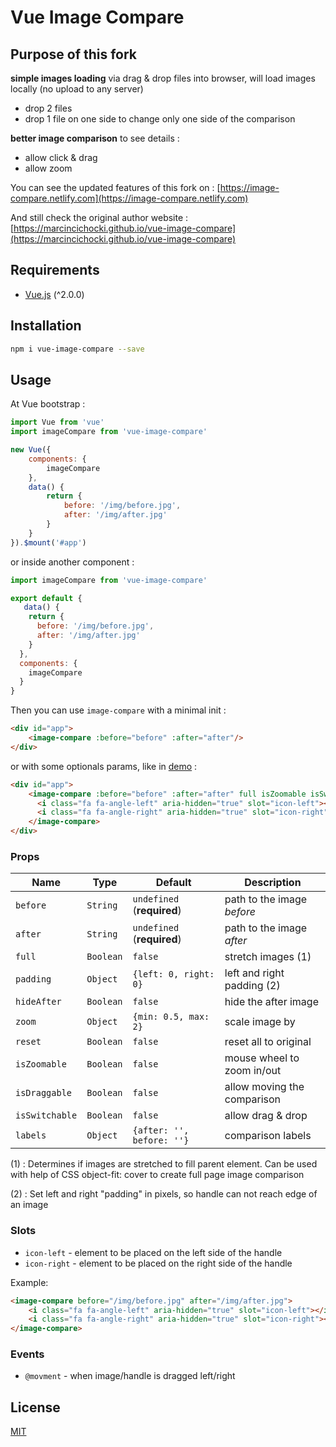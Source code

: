 # Vue Image Compare

## Purpose of this fork

**simple images loading** via drag & drop files into browser, will load images locally (no upload to any server)

* drop 2 files
* drop 1 file on one side to change only one side of the comparison

**better image comparison**  to see details :

* allow click & drag
* allow zoom

You can see the updated features of this fork on : [https://image-compare.netlify.com](https://image-compare.netlify.com)

And still check the original author website : [https://marcincichocki.github.io/vue-image-compare](https://marcincichocki.github.io/vue-image-compare)

## Requirements

* [Vue.js](http://vuejs.org/) (^2.0.0)

## Installation

```bash
npm i vue-image-compare --save
```

## Usage

At Vue bootstrap :

```javascript
import Vue from 'vue'
import imageCompare from 'vue-image-compare'

new Vue({
    components: {
        imageCompare
    },
    data() {
        return {
            before: '/img/before.jpg',
            after: '/img/after.jpg'
        }
    }
}).$mount('#app')
```

or inside another component :

```javascript
import imageCompare from 'vue-image-compare'

export default {
   data() {
    return {
      before: '/img/before.jpg',
      after: '/img/after.jpg'
    }
  },
  components: {
    imageCompare
  }
}
```

Then you can use `image-compare` with a minimal init :

```html
<div id="app">
    <image-compare :before="before" :after="after"/>
</div>
```

or with some optionals params, like in [demo](https://github.com/Shuunen/vue-image-compare/tree/demo) :

```html
<div id="app">
    <image-compare :before="before" :after="after" full isZoomable isSwitchable isDraggable>
      <i class="fa fa-angle-left" aria-hidden="true" slot="icon-left"></i>
      <i class="fa fa-angle-right" aria-hidden="true" slot="icon-right"></i>
    </image-compare>
</div>
```

### Props

| Name           | Type      | Default                    | Description                 |
| -------------- | --------- | -------------------------- | --------------------------- |
| `before`       | `String`  | `undefined` (**required**) | path to the image *before*  |
| `after`        | `String`  | `undefined` (**required**) | path to the image *after*   |
| `full`         | `Boolean` | `false`                    | stretch images (1)          |
| `padding`      | `Object`  | `{left: 0, right: 0}`      | left and right padding (2)  |
| `hideAfter`    | `Boolean` | `false`                    | hide the after image        |
| `zoom`         | `Object`  | `{min: 0.5, max: 2}`       | scale image by              |
| `reset`        | `Boolean` | `false`                    | reset all to original       |
| `isZoomable`   | `Boolean` | `false`                    | mouse wheel to zoom in/out  |
| `isDraggable`  | `Boolean` | `false`                    | allow moving the comparison |
| `isSwitchable` | `Boolean` | `false`                    | allow drag & drop           |
| `labels`       | `Object`  | `{after: '', before: ''}`  | comparison labels           |

(1) : Determines if images are stretched to fill parent element. Can be used with help of CSS object-fit: cover to create full page image comparison

(2) : Set left and right "padding" in pixels, so handle can not reach edge of an image

### Slots

* `icon-left` - element to be placed on the left side of the handle
* `icon-right` - element to be placed on the right side of the handle

Example:

```html
<image-compare before="/img/before.jpg" after="/img/after.jpg">
    <i class="fa fa-angle-left" aria-hidden="true" slot="icon-left"></i>
    <i class="fa fa-angle-right" aria-hidden="true" slot="icon-right"></i>
</image-compare>
```

### Events

* `@movment` - when image/handle is dragged left/right

## License

[MIT](/LICENSE)
